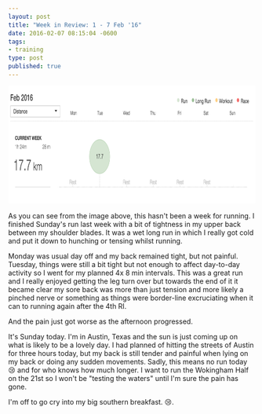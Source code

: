 ```yaml
---
layout: post
title: "Week in Review: 1 - 7 Feb '16"
date: 2016-02-07 08:15:04 -0600
tags:
- training
type: post
published: true
---
```


<a href="/img/week-in-review-1-7Feb16.png"><img alt="Week in Review: 1 - 7 Feb '16" src="/img/week-in-review-1-7Feb16.png" width="840" height="240" class="center" /></a>

As you can see from the image above, this hasn't been a week for running.  I finished Sunday's run last week with a bit of tightness in my upper back between my shoulder blades.  It was a wet long run in which I really got cold and put it down to hunching or tensing whilst running.

Monday was usual day off and my back remained tight, but not painful.  Tuesday, things were still a bit tight but not enough to affect day-to-day activity so I went for my planned 4x 8 min intervals.  This was a great run and I really enjoyed getting the leg turn over but towards the end of it it became clear my sore back was more than just tension and more likely a pinched nerve or something as things were border-line excruciating when it can to running again after the 4th RI.

And the pain just got worse as the afternoon progressed.

It's Sunday today.  I'm in Austin, Texas and the sun is just coming up on what is likely to be a lovely day.  I had planned of hitting the streets of Austin for three hours today, but my back is still tender and painful when lying on my back or doing any sudden movements.  Sadly, this means no run today 😢 and for who knows how much longer.  I want to run the Wokingham Half on the 21st so I won't be "testing the waters" until I'm sure the pain has gone.

I'm off to go cry into my big southern breakfast. 😢.
